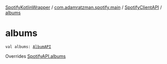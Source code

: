 [SpotifyKotlinWrapper](../../index.md) / [com.adamratzman.spotify.main](../index.md) / [SpotifyClientAPI](index.md) / [albums](./albums.md)

# albums

`val albums: `[`AlbumAPI`](../../com.adamratzman.spotify.endpoints.public/-album-a-p-i/index.md)

Overrides [SpotifyAPI.albums](../-spotify-a-p-i/albums.md)

